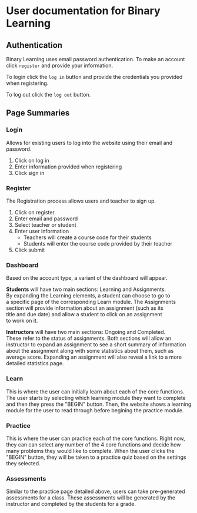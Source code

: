 # User documentation for Binary Learning

## Authentication

Binary Learning uses email password authentication. To make an account click
`register` and provide your information.

To login click the `log in` button and provide the credentials you provided when
registering.

To log out click the `log out` button.

## Page Summaries

### Login
Allows for existing users to log into the website using their email and password.   

1. Click on log in
2. Enter information provided when registering
3. Click sign in

### Register   
The Registration process allows users and teacher to sign up.

1. Click on register
2. Enter email and password
3. Select teacher or student
4. Enter user information
    * Teachers will create a course code for their students
    * Students will enter the course code provided by their teacher
5. Click submit   

### Dashboard
Based on the account type, a variant of the dashboard will appear.  

**Students** will have two main sections: Learning and Assignments.  
By expanding the Learning elements, a student can choose to go to  
a specific page of the corresponding Learn module. The Assignments  
section will provide information about an assignment (such as its  
title and due date) and allow a student to click on an assignment  
to work on it.  

**Instructors** will have two main sections: Ongoing and Completed.  
These refer to the status of assignments. Both sections will allow an  
instructor to expand an assignment to see a short summary of information  
about the assignment along with some statistics about them, such as  
average score. Expanding an assignment will also reveal a link to a more  
detailed statistics page.

### Learn   
This is where the user can initially learn about each of the core functions.  The 
user starts by selecting which learning module they want to complete and then they 
press the "BEGIN" button.  Then, the website shows a learning module for the user 
to read through before begining the practice module.   

### Practice   
This is where the user can practice each of the core functions.  Right now, they can 
can select any number of the 4 core functions and decide how many problems they would 
like to complete.  When the user clicks the "BEGIN" button, they will be taken to a
practice quiz based on the settings they selected.   

### Assessments   
Similar to the practice page detailed above, users can take pre-generated assessments
for a class.  These assessments will be generated by the instructor and completed by
the students for a grade.